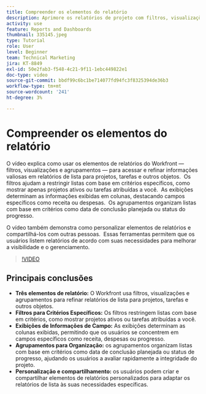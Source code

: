 ```yaml
---
title: Compreender os elementos do relatório
description: Aprimore os relatórios de projeto com filtros, visualizações e agrupamentos personalizáveis que refinam os relatórios de lista, organizam os dados com eficiência e permitem uma colaboração perfeita.
activity: use
feature: Reports and Dashboards
thumbnail: 335145.jpeg
type: Tutorial
role: User
level: Beginner
team: Technical Marketing
jira: KT-8849
exl-id: 50e2fab3-f548-4c21-9f11-1ebc449822e1
doc-type: video
source-git-commit: bbdf99c6bc1be714077fd94fc3f8325394de36b3
workflow-type: tm+mt
source-wordcount: '241'
ht-degree: 3%

---
```


# Compreender os elementos do relatório

O vídeo explica como usar os elementos de relatórios do Workfront — filtros, visualizações e agrupamentos — para acessar e refinar informações valiosas em relatórios de lista para projetos, tarefas e outros objetos. &#x200B; Os filtros ajudam a restringir listas com base em critérios específicos, como mostrar apenas projetos ativos ou tarefas atribuídas a você. &#x200B; As exibições determinam as informações exibidas em colunas, destacando campos específicos como receita ou despesas. &#x200B; Os agrupamentos organizam listas com base em critérios como data de conclusão planejada ou status do progresso.

O vídeo também demonstra como personalizar elementos de relatórios e compartilhá-los com outras pessoas. &#x200B; Essas ferramentas permitem que os usuários listem relatórios de acordo com suas necessidades para melhorar a visibilidade e o gerenciamento.

>[!VIDEO](https://video.tv.adobe.com/v/335145/?quality=12&learn=on&enablevpops=1)

## Principais conclusões

* **Três elementos de relatório:** O Workfront usa filtros, visualizações e agrupamentos para refinar relatórios de lista para projetos, tarefas e outros objetos. &#x200B;
* **Filtros para Critérios Específicos:** Os filtros restringem listas com base em critérios, como mostrar projetos ativos ou tarefas atribuídas a você. &#x200B;
* **Exibições de Informações de Campo:** As exibições determinam as colunas exibidas, permitindo que os usuários se concentrem em campos específicos como receita, despesas ou progresso. &#x200B;
* **Agrupamentos para Organização:** os agrupamentos organizam listas com base em critérios como data de conclusão planejada ou status de progresso, ajudando os usuários a avaliar rapidamente a integridade do projeto. &#x200B;
* **Personalização e compartilhamento:** os usuários podem criar e compartilhar elementos de relatórios personalizados para adaptar os relatórios de lista às suas necessidades específicas.
